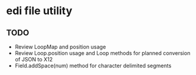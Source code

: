 # edi file utility

## TODO

- Review LoopMap and position usage
- Review Loop.position usage and Loop methods for planned conversion of JSON to X12
- Field.addSpace(num) method for character delimited segments
